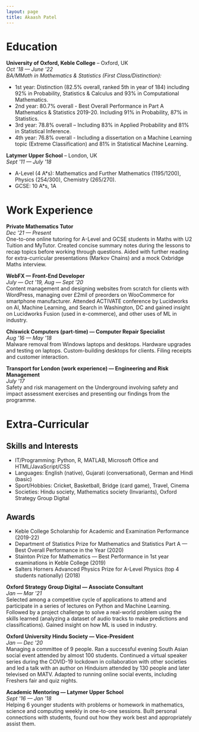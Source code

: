 ```yaml
---
layout: page
title: Akaash Patel
---
```

# Education

**University of Oxford, Keble College** – Oxford, UK  
*Oct '18 — June '22*  
*BA/MMath in Mathematics & Statistics (First Class/Distinction):*
- 1st year: Distinction (82.5% overall, ranked 5th in year of 184) including 92% in Probability, Statistics & Calculus and 93% in Computational Mathematics.
- 2nd year: 80.7% overall - Best Overall Performance in Part A Mathematics & Statistics 2019-20. Including 91% in Probability, 87% in Statistics.
- 3rd year: 78.8% overall – Including 83% in Applied Probability and 81% in Statistical Inference.
- 4th year: 76.8% overall - Including a dissertation on a Machine Learning topic (Extreme Classification) and 81% in Statistical Machine Learning.

**Latymer Upper School** – London, UK  
*Sept '11 — July '18*  
- A-Level (4 A*s): Mathematics and Further Mathematics (1195/1200), Physics (254/300), Chemistry (265/270).
- GCSE: 10 A*s, 1A

# Work Experience

**Private Mathematics Tutor**  
*Dec '21 — Present*  
One-to-one online tutoring for A-Level and GCSE students in Maths with U2 Tuition and MyTutor. Created concise summary notes during the lessons to recap topics before working through questions. Aided with further reading for extra-curricular presentations (Markov Chains) and a mock Oxbridge Maths interview.

**WebFX — Front-End Developer**  
*July — Oct '19, Aug — Sept '20*  
Content management and designing websites from scratch for clients with WordPress, managing over £2mil of preorders on WooCommerce for smartphone manufacturer. Attended ACTIVATE conference by Lucidworks on AI, Machine Learning, and Search in Washington, DC and gained insight on Lucidworks Fusion (used in e-commerce), and other uses of ML in industry.

**Chiswick Computers (part-time) — Computer Repair Specialist**  
*Aug '16 — May '18*  
Malware removal from Windows laptops and desktops. Hardware upgrades and testing on laptops. Custom-building desktops for clients. Filing receipts and customer interaction.

**Transport for London (work experience) — Engineering and Risk Management**  
*July '17*  
Safety and risk management on the Underground involving safety and impact assessment exercises and presenting our findings from the programme.

# Extra-Curricular

## Skills and Interests
- IT/Programming: Python, R, MATLAB, Microsoft Office and HTML/JavaScript/CSS
- Languages: English (native), Gujarati (conversational), German and Hindi (basic)
- Sport/Hobbies: Cricket, Basketball, Bridge (card game), Travel, Cinema
- Societies: Hindu society, Mathematics society (Invariants), Oxford Strategy Group Digital

## Awards
- Keble College Scholarship for Academic and Examination Performance (2019-22)
- Department of Statistics Prize for Mathematics and Statistics Part A — Best Overall Performance in the Year (2020)
- Stainton Prize for Mathematics — Best Performance in 1st year examinations in Keble College (2019)
- Salters Horners Advanced Physics Prize for A-Level Physics (top 4 students nationally) (2018)

**Oxford Strategy Group Digital — Associate Consultant**  
*Jan — Mar '21*  
Selected among a competitive cycle of applications to attend and participate in a series of lectures on Python and Machine Learning. Followed by a project challenge to solve a real-world problem using the skills learned (analyzing a dataset of audio tracks to make predictions and classifications). Gained insight on how ML is used in industry.

**Oxford University Hindu Society — Vice-President**  
*Jan — Dec '20*  
Managing a committee of 9 people. Ran a successful evening South Asian social event attended by almost 100 students. Continued a virtual speaker series during the COVID-19 lockdown in collaboration with other societies and led a talk with an author on Hinduism attended by 130 people and later televised on MATV. Adapted to running online social events, including Freshers fair and quiz nights.

**Academic Mentoring — Latymer Upper School**  
*Sept '16 — Jan '18*  
Helping 6 younger students with problems or homework in mathematics, science and computing weekly in one-to-one sessions. Built personal connections with students, found out how they work best and appropriately assist them.
